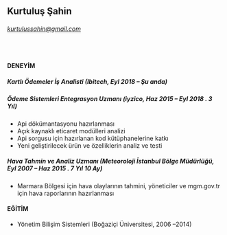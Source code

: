 ## Kurtuluş Şahin
###### kurtulussahin@gmail.com
<br />

#### DENEYİM 	

##### Kartlı Ödemeler İş Analisti (Ibitech, Eyl 2018 – Şu anda)

##### Ödeme Sistemleri Entegrasyon Uzmanı (iyzico, Haz 2015 – Eyl 2018 . 3 Yıl)

* Api dökümantasyonu hazırlanması
* Açık kaynaklı eticaret modülleri analizi
* Api sorgusu için hazırlanan kod kütüphanelerine katkı
* Yeni geliştirilecek ürün ve özelliklerin analiz ve testi

##### Hava Tahmin ve Analiz Uzmanı (Meteoroloji İstanbul Bölge Müdürlüğü, Eyl 2007 – Haz 2015 . 7 Yıl 10 Ay)

* Marmara Bölgesi için hava olaylarının tahmini, yöneticiler ve mgm.gov.tr için hava raporlarının hazırlanması

#### EĞİTİM	

* Yönetim Bilişim Sistemleri (Boğaziçi Üniversitesi, 2006 –2014)
